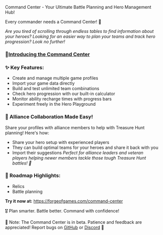 Command Center - Your Ultimate Battle Planning and Hero Management Hub!




Every commander needs a Command Center! 🧭

*Are you tired of scrolling through endless tables to find information about your heroes? Looking for an easier way to plan your teams and track hero progression? Look no further!*
### 🌟[Introducing the Command Center](https://forgeofgames.com/command-center)
### ✨ Key Features:
- Create and manage multiple game profiles
- Import your game data directly
- Build and test unlimited team combinations
- Check hero progression with our built-in calculator
- Monitor ability recharge times with progress bars
- Experiment freely in the Hero Playground

### 🤝 Alliance Collaboration Made Easy!
Share your profiles with alliance members to help with Treasure Hunt planning! Here's how:
- Share your hero setup with experienced players
- They can build optimal teams for your heroes and share it back with you
- Import their suggestions
*Perfect for alliance leaders and veteran players helping newer members tackle those tough Treasure Hunt battles! 💪*

### 🔮 Roadmap Highlights:
- Relics
- Battle planning

**Try it now at:** https://forgeofgames.com/command-center

🎖️ Plan smarter. Battle better. Command with confidence!

📢 Note: The Command Center is in beta. Patience and feedback are appreciated! Report bugs on [GitHub](https://github.com/IngweLand/forge-of-games/issues) or [Discord](https://discord.gg/4vFeeh7CZn) 🐛